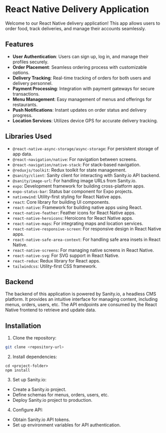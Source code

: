 # React Native Delivery Application

Welcome to our React Native delivery application! This app allows users to order food, track deliveries, and manage their accounts seamlessly.

## Features

- **User Authentication**: Users can sign up, log in, and manage their profiles securely.
- **Order Placement**: Seamless ordering process with customizable options.
- **Delivery Tracking**: Real-time tracking of orders for both users and delivery personnel.
- **Payment Processing**: Integration with payment gateways for secure transactions.
- **Menu Management**: Easy management of menus and offerings for restaurants.
- **Push Notifications**: Instant updates on order status and delivery progress.
- **Location Services**: Utilizes device GPS for accurate delivery tracking.

## Libraries Used

- `@react-native-async-storage/async-storage`: For persistent storage of app data.
- `@react-navigation/native`: For navigation between screens.
- `@react-navigation/native-stack`: For stack-based navigation.
- `@reduxjs/toolkit`: Redux toolkit for state management.
- `@sanity/client`: Sanity client for interacting with Sanity.io API backend.
- `@sanity/image-url`: For handling image URLs from Sanity.io.
- `expo`: Development framework for building cross-platform apps.
- `expo-status-bar`: Status bar component for Expo projects.
- `nativewind`: Utility-first styling for React Native apps.
- `react`: Core library for building UI components.
- `react-native`: Framework for building native apps using React.
- `react-native-feather`: Feather icons for React Native apps.
- `react-native-heroicons`: Heroicons for React Native apps.
- `react-native-maps`: For integrating maps and location services.
- `react-native-responsive-screen`: For responsive design in React Native apps.
- `react-native-safe-area-context`: For handling safe area insets in React Native.
- `react-native-screens`: For managing native screens in React Native.
- `react-native-svg`: For SVG support in React Native.
- `react-redux`: Redux library for React apps.
- `tailwindcss`: Utility-first CSS framework.

## Backend

The backend of this application is powered by Sanity.io, a headless CMS platform. It provides an intuitive interface for managing content, including menus, orders, users, etc. The API endpoints are consumed by the React Native frontend to retrieve and update data.

## Installation

1. Clone the repository:

```bash
git clone <repository-url>
```

2. Install dependencies:
```
cd <project-folder>
npm install
```

3. Set up Sanity.io:
- Create a Sanity.io project.
- Define schemas for menus, orders, users, etc.
- Deploy Sanity.io project to production.

4. Configure API:
  - Obtain Sanity.io API tokens.
  - Set up environment variables for API authentication.
   
